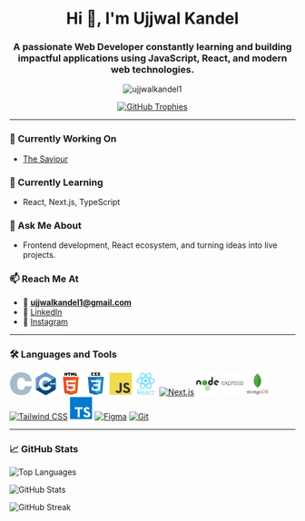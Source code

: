 <h1 align="center">Hi 👋, I'm Ujjwal Kandel</h1>
<h3 align="center">A passionate Web Developer constantly learning and building impactful applications using JavaScript, React, and modern web technologies.</h3>

<p align="center">
  <img src="https://komarev.com/ghpvc/?username=ujjwalkandel1&label=Profile%20views&color=0e75b6&style=flat" alt="ujjwalkandel1" />
</p>

<p align="center">
  <a href="https://github.com/ryo-ma/github-profile-trophy">
    <img src="https://github-profile-trophy.vercel.app/?username=ujjwalkandel1&theme=gruvbox&margin-w=15&no-bg=true&no-frame=true" alt="GitHub Trophies" />
  </a>
</p>

---

### 🔭 Currently Working On
- [The Saviour](https://github.com/ujjwalkandel1/The-saviour)

### 🌱 Currently Learning
- React, Next.js, TypeScript

### 💬 Ask Me About
- Frontend development, React ecosystem, and turning ideas into live projects.

### 📫 Reach Me At
- 📧 **ujjwalkandel1@gmail.com**
- 💼 [LinkedIn](https://linkedin.com/in/ujjwal-kandel-816937271)
- 📸 [Instagram](https://instagram.com/ujjwal__kandel)

---

### 🛠️ Languages and Tools

<p align="left">
  <a href="https://www.cprogramming.com/" target="_blank"><img src="https://raw.githubusercontent.com/devicons/devicon/master/icons/c/c-original.svg" alt="C" width="40" height="40"/></a>
  <a href="https://www.w3schools.com/cpp/" target="_blank"><img src="https://raw.githubusercontent.com/devicons/devicon/master/icons/cplusplus/cplusplus-original.svg" alt="C++" width="40" height="40"/></a>
  <a href="https://developer.mozilla.org/en-US/docs/Web/HTML" target="_blank"><img src="https://raw.githubusercontent.com/devicons/devicon/master/icons/html5/html5-original-wordmark.svg" alt="HTML5" width="40" height="40"/></a>
  <a href="https://developer.mozilla.org/en-US/docs/Web/CSS" target="_blank"><img src="https://raw.githubusercontent.com/devicons/devicon/master/icons/css3/css3-original-wordmark.svg" alt="CSS3" width="40" height="40"/></a>
  <a href="https://developer.mozilla.org/en-US/docs/Web/JavaScript" target="_blank"><img src="https://raw.githubusercontent.com/devicons/devicon/master/icons/javascript/javascript-original.svg" alt="JavaScript" width="40" height="40"/></a>
  <a href="https://reactjs.org/" target="_blank"><img src="https://raw.githubusercontent.com/devicons/devicon/master/icons/react/react-original-wordmark.svg" alt="React" width="40" height="40"/></a>
  <a href="https://nextjs.org/" target="_blank"><img src="https://cdn.worldvectorlogo.com/logos/nextjs-2.svg" alt="Next.js" width="40" height="40"/></a>
  <a href="https://nodejs.org" target="_blank"><img src="https://raw.githubusercontent.com/devicons/devicon/master/icons/nodejs/nodejs-original-wordmark.svg" alt="Node.js" width="40" height="40"/></a>
  <a href="https://expressjs.com" target="_blank"><img src="https://raw.githubusercontent.com/devicons/devicon/master/icons/express/express-original-wordmark.svg" alt="Express" width="40" height="40"/></a>
  <a href="https://www.mongodb.com/" target="_blank"><img src="https://raw.githubusercontent.com/devicons/devicon/master/icons/mongodb/mongodb-original-wordmark.svg" alt="MongoDB" width="40" height="40"/></a>
  <a href="https://tailwindcss.com/" target="_blank"><img src="https://www.vectorlogo.zone/logos/tailwindcss/tailwindcss-icon.svg" alt="Tailwind CSS" width="40" height="40"/></a>
  <a href="https://www.typescriptlang.org/" target="_blank"><img src="https://raw.githubusercontent.com/devicons/devicon/master/icons/typescript/typescript-original.svg" alt="TypeScript" width="40" height="40"/></a>
  <a href="https://www.figma.com/" target="_blank"><img src="https://www.vectorlogo.zone/logos/figma/figma-icon.svg" alt="Figma" width="40" height="40"/></a>
  <a href="https://git-scm.com/" target="_blank"><img src="https://www.vectorlogo.zone/logos/git-scm/git-scm-icon.svg" alt="Git" width="40" height="40"/></a>
</p>

---

### 📈 GitHub Stats

<p align="left">
  <img src="https://github-readme-stats.vercel.app/api/top-langs?username=ujjwalkandel1&show_icons=true&locale=en&layout=compact&theme=tokyonight" alt="Top Languages" />
</p>

<p align="left">
  <img src="https://github-readme-stats.vercel.app/api?username=ujjwalkandel1&show_icons=true&locale=en&theme=tokyonight" alt="GitHub Stats" />
</p>

<p align="left">
  <img src="https://streak-stats.demolab.com?user=ujjwalkandel1&theme=tokyonight&hide_border=false" alt="GitHub Streak" />
</p>

